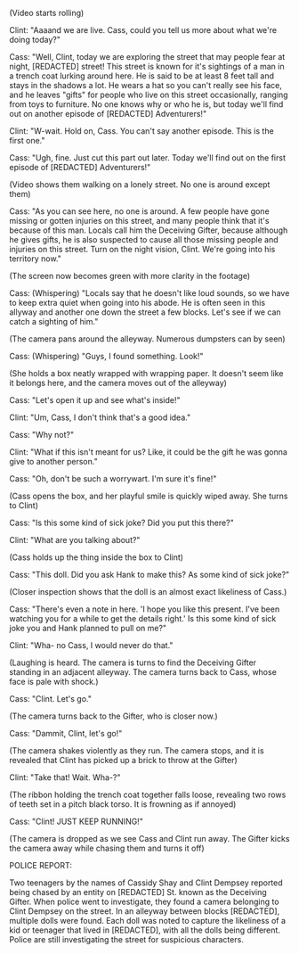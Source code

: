 (Video starts rolling)

Clint: "Aaaand we are live. Cass, could you tell us more about what we're doing today?"

Cass: "Well, Clint, today we are exploring the street that may people fear at night, [REDACTED] street! This street is known for it's sightings of a man in a trench coat lurking around here. He is said to be at least 8 feet tall and stays in the shadows a lot. He wears a hat so you can't really see his face, and he leaves "gifts" for people who live on this street occasionally, ranging from toys to furniture. No one knows why or who he is, but today we'll find out on another episode of [REDACTED] Adventurers!"

Clint: "W-wait. Hold on, Cass. You can't say another episode. This is the first one."

Cass: "Ugh, fine. Just cut this part out later. Today we'll find out on the first episode of [REDACTED] Adventurers!" 

(Video shows them walking on a lonely street. No one is around except them)

Cass: "As you can see here, no one is around. A few people have gone missing or gotten injuries on this street, and many people think that it's because of this man. Locals call him the Deceiving Gifter, because although he gives gifts, he is also suspected to cause all those missing people and injuries on this street. Turn on the night vision, Clint. We're going into his territory now."

(The screen now becomes green with more clarity in the footage)

Cass: (Whispering) "Locals say that he doesn't like loud sounds, so we have to keep extra quiet when going into his abode. He is often seen in this allyway and another one down the street a few blocks. Let's see if we can catch a sighting of him."

(The camera pans around the alleyway. Numerous dumpsters can by seen)

Cass: (Whispering) "Guys, I found something. Look!"

(She holds a box neatly wrapped with wrapping paper. It doesn't seem like it belongs here, and the camera moves out of the alleyway)

Cass: "Let's open it up and see what's inside!"

Clint: "Um, Cass, I don't think that's a good idea."

Cass: "Why not?"

Clint: "What if this isn't meant for us? Like, it could be the gift he was gonna give to another person."

Cass: "Oh, don't be such a worrywart. I'm sure it's fine!"

(Cass opens the box, and her playful smile is quickly wiped away. She turns to Clint)

Cass: "Is this some kind of sick joke? Did you put this there?"

Clint: "What are you talking about?"

(Cass holds up the thing inside the box to Clint)

Cass: "This doll. Did you ask Hank to make this? As some kind of sick joke?"

(Closer inspection shows that the doll is an almost exact likeliness of Cass.)

Cass: "There's even a note in here. 'I hope you like this present. I've been watching you for a while to get the details right.' Is this some kind of sick joke you and Hank planned to pull on me?"

Clint: "Wha- no Cass, I would never do that."

(Laughing is heard. The camera is turns to find the Deceiving Gifter standing in an adjacent alleyway. The camera turns back to Cass, whose face is pale with shock.)

Cass: "Clint. Let's go."

(The camera turns back to the Gifter, who is closer now.)

Cass: "Dammit, Clint, let's go!"

(The camera shakes violently as they run. The camera stops, and it is revealed that Clint has picked up a brick to throw at the Gifter)

Clint: "Take that! Wait. Wha-?"

(The ribbon holding the trench coat together falls loose, revealing two rows of teeth set in a pitch black torso. It is frowning as if annoyed)

Cass: "Clint! JUST KEEP RUNNING!"

(The camera is dropped as we see Cass and Clint run away. The Gifter kicks the camera away while chasing them and turns it off)

POLICE REPORT:

Two teenagers by the names of Cassidy Shay and Clint Dempsey reported being chased by an entity on [REDACTED] St. known as the Deceiving Gifter. When police went to investigate, they found a camera belonging to Clint Dempsey on the street. In an alleyway between blocks [REDACTED], multiple dolls were found. Each doll was noted to capture the likeliness of a kid or teenager that lived in [REDACTED], with all the dolls being different. Police are still investigating the street for suspicious characters.